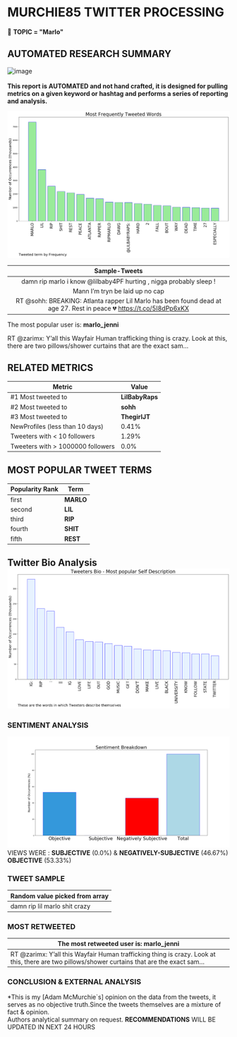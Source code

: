 # MURCHIE85 TWITTER PROCESSING 
&#x1F34E; **TOPIC = "Marlo"**

## AUTOMATED RESEARCH SUMMARY

![image](https://marketingplatform.google.com/about/static/images/gmp/analytics-smb-benefit.jpg)
<br></br>
<b> This report is AUTOMATED and not hand crafted, it is designed for pulling metrics on a given keyword or hashtag and performs a series of reporting and analysis.</b>



![image](TWEETS.png)



|                **Sample-Tweets**        |
| :-------------: |
| damn rip marlo i know @lilbaby4PF hurting , nigga probably sleep ! |
| Mann I’m tryn be laid up no cap |
| RT @sohh: BREAKING: Atlanta rapper Lil Marlo has been found dead at age 27. Rest in peace 💔 https://t.co/5I8dPp6xKX |

The most popular user is: **marlo_jenni**
<div class="alert alert-block alert-danger"> RT @zarimx: Y’all this Wayfair Human trafficking thing is crazy. Look at this, there are two pillows/shower curtains that are the exact sam…</div>

## RELATED METRICS<br>
| Metric | Value |
| ------------- | ------------- |
| #1 Most tweeted to  | **LilBabyRaps** |
| #2 Most tweeted to  | **sohh** |
| #3 Most tweeted to  | **ThegirlJT** |
| NewProfiles (less than 10 days) | 0.41%  |
| Tweeters with < 10 followers  | 1.29%|
| Tweeters with > 1000000 followers  | 0.0%  |



## MOST POPULAR TWEET TERMS 


| Popularity Rank  | Term |
| ------------- | ------------- |
| first  | **MARLO**  |
| second  | **LIL**  |
| third  | **RIP** |
| fourth  | **SHIT**  |
| fifth  | **REST**  |


## Twitter Bio Analysis![image](BIO.png)
### SENTIMENT ANALYSIS
![image](sentiment.png)
VIEWS WERE : **SUBJECTIVE**  (0.0%) & **NEGATIVELY-SUBJECTIVE** (46.67%) **OBJECTIVE** (53.33%)

### TWEET SAMPLE 
| Random value picked from array |
| ------------- |
|damn rip lil marlo shit crazy |

### MOST RETWEETED 

| The most retweeted user is: **marlo_jenni**  |
| ------------- |
| RT @zarimx: Y’all this Wayfair Human trafficking thing is crazy. Look at this, there are two pillows/shower curtains that are the exact sam… |

### CONCLUSION & EXTERNAL ANALYSIS

*This is my [Adam McMurchie`s] opinion on the data from the tweets, it serves as no objective truth.Since the tweets themselves are a mixture of fact & opinion.<br>
Authors analytical summary on request.
**RECOMMENDATIONS** WILL BE UPDATED IN NEXT  24 HOURS <br>